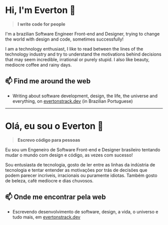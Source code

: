 # Hi, I'm Everton 👋

> **I write code for people**


I'm a brazilian Software Engineer Front-end and Designer, trying to change the world with design and code, sometimes successfully!

I am a technology enthusiast, I like to read between the lines of the technology industry and try to understand the motivations behind decisions that may seem incredible, irrational or purely stupid. I also like beauty, mediocre coffee and rainy days.


## 📫 Find me around the web
- Writing about software development, design, the life, the universe and everything, on [evertonstrack.dev](https://evertonstrack.dev) (in Brazilian Portuguese)

---

# Olá, eu sou o Everton 👋


> **Escrevo código para pessoas**


Eu sou um Engeneiro de Software Front-end e Designer brasileiro tentando mudar o mundo com design e código, as vezes com sucesso!

Sou entusiasta de tecnologia, gosto de ler entre as linhas da indústria de tecnologia e tentar entender as motivações por trás de decisões que podem parecer incríveis, irracionais ou puramente idiotas. Também gosto de beleza, café medíocre e dias chuvosos.


## 📫 Onde me encontrar pela web
- Escrevendo desenvolvimento de software, design, a vida, o universo e tudo mais, em [evertonstrack.dev](https://evertonstrack.dev)
